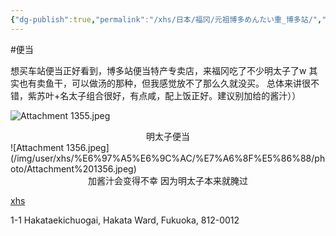 ```yaml
---
{"dg-publish":true,"permalink":"/xhs/日本/福冈/元祖博多めんたい重_博多站/","tags":["rednote","福冈"],"created":"2025-03-17T23:02:07.712+08:00","updated":"2025-03-23T16:30:56.161+08:00"}
---
```


#便当

想买车站便当正好看到，博多站便当特产专卖店，来福冈吃了不少明太子了w
其实也有卖鱼干，可以做汤的那种，但我感觉放不了那么久就没买。
总体来讲很不错，紫苏叶+名太子组合很好，有点咸，配上饭正好。建议别加给的酱汁））

![Attachment 1355.jpeg](/img/user/xhs/%E6%97%A5%E6%9C%AC/%E7%A6%8F%E5%86%88/photo/Attachment%201355.jpeg)
<center>明太子便当</center>
![Attachment 1356.jpeg](/img/user/xhs/%E6%97%A5%E6%9C%AC/%E7%A6%8F%E5%86%88/photo/Attachment%201356.jpeg)
<center>加酱汁会变得不幸 因为明太子本来就腌过</center>

[xhs](https://www.xiaohongshu.com/explore/66f05ad70000000025031be7?xsec_token=ABqW31iXGaeLgX03LCtKxC-snOVwdxT3VBn2UuHmyNzdI=&xsec_source=pc_user)

1-1 Hakataekichuogai, Hakata Ward, Fukuoka, 812-0012


